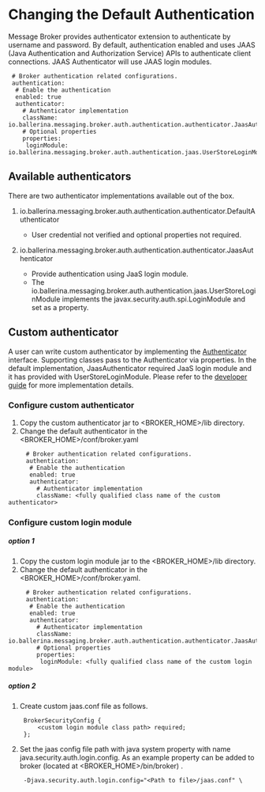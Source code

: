 # Changing the Default Authentication

Message Broker provides authenticator extension to authenticate by username and password. By default, authentication 
enabled and uses JAAS (Java Authentication and Authorization Service) APIs to authenticate client connections. 
JAAS Authenticator will use JAAS login modules.


     # Broker authentication related configurations.
     authentication:
      # Enable the authentication
      enabled: true
      authenticator:
        # Authenticator implementation
        className: io.ballerina.messaging.broker.auth.authentication.authenticator.JaasAuthenticator
        # Optional properties
        properties:
         loginModule: io.ballerina.messaging.broker.auth.authentication.jaas.UserStoreLoginModule


## Available authenticators

There are two authenticator implementations available out of the box.

1) io.ballerina.messaging.broker.auth.authentication.authenticator.DefaultAuthenticator
    - User credential not verified and optional properties not required.

2) io.ballerina.messaging.broker.auth.authentication.authenticator.JaasAuthenticator
    - Provide authentication using JaaS login module. 
    - The io.ballerina.messaging.broker.auth.authentication.jaas.UserStoreLoginModule implements 
    the javax.security.auth.spi.LoginModule and set as a property.


## Custom authenticator

A user can write custom authenticator by implementing the [Authenticator](https://github.com/ballerina-platform/ballerina-message-broker/blob/master/modules/broker-auth/src/main/java/io/ballerina/messaging/broker/auth/authentication/Authenticator.java) interface.
Supporting classes pass to the Authenticator via properties. In the default implementation, JaasAuthenticator 
required JaaS login module and it has provided with UserStoreLoginModule. Please refer to the [developer guide](../dev/security-architecture.md) for more 
implementation details.


### Configure custom authenticator

1. Copy the custom authenticator jar to <BROKER_HOME>/lib directory.
2. Change the default authenticator in the <BROKER_HOME>/conf/broker.yaml

```
     # Broker authentication related configurations.
     authentication:
      # Enable the authentication
      enabled: true
      authenticator:
        # Authenticator implementation
        className: <fully qualified class name of the custom authenticator>
```

### Configure custom login module

##### option 1

1. Copy the custom login module jar to the <BROKER_HOME>/lib directory.
2. Change the default authenticator in the <BROKER_HOME>/conf/broker.yaml.

```
     # Broker authentication related configurations.
     authentication:
      # Enable the authentication
      enabled: true
      authenticator:
        # Authenticator implementation
        className: io.ballerina.messaging.broker.auth.authentication.authenticator.JaasAuthenticator
        # Optional properties
        properties:
         loginModule: <fully qualified class name of the custom login module>
```

##### option 2

1. Create custom jaas.conf file as follows.

        BrokerSecurityConfig {
            <custom login module class path> required;
        };

2. Set the jaas config file path with java system property with name java.security.auth.login.config. As an example
property can be added to broker (located at <BROKER_HOME>/bin/broker) .

        -Djava.security.auth.login.config="<Path to file>/jaas.conf" \
